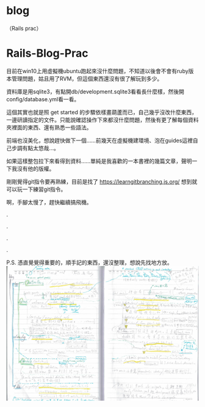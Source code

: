# blog
（Rails prac）

# Rails-Blog-Prac

目前在win10上用虛擬機ubuntu跑起來沒什麼問題，不知道以後會不會有ruby版本管理問題，姑且用了RVM，但這個東西還沒有很了解玩到多少。

資料庫是用sqlite3，有點開db/development.sqlite3看看長什麼樣，然後開config/database.yml看一看。

這個其實也就是照 get started 的步驟依樣畫葫蘆而已，自己幾乎沒改什麼東西，一邊研讀指定的文件。只能說確認操作下來都沒什麼問題，然後有更了解每個資料夾裡面的東西、還有熟悉一些語法。

前端也沒美化，想說趕快做下一個……前幾天在虛擬機建環境、泡在guides這裡自己步調有點太悠哉…。

如果這樣整包拉下來看得到資料……單純是我喜歡的一本書裡的幾篇文章，聲明一下我沒有他的版權。

剛剛覺得git指令要再熟練，目前是找了 https://learngitbranching.js.org/ 想到就可以玩一下練習git指令。

啊，手腳太慢了，趕快繼續搞飛機。

.

.

.

.

P.S. 憑直覺覺得重要的，順手記的東西，還沒整理，想說先找地方放。
![image](https://github.com/umbrella-h/blog/blob/main/messynotes_1118.jpg)
